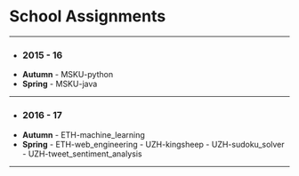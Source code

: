 # School Assignments





***
-  ### 2015 - 16
- **Autumn**
      - MSKU-python
- **Spring**
      - MSKU-java
***
-  ### 2016 - 17
- **Autumn**
      - ETH-machine_learning
- **Spring**
      - ETH-web_engineering
      - UZH-kingsheep
      - UZH-sudoku_solver
      - UZH-tweet_sentiment_analysis
 ***



